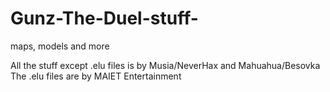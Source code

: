 # Gunz-The-Duel-stuff-
maps, models and more 

All the stuff except .elu files is by Musia/NeverHax and Mahuahua/Besovka
The .elu files are by MAIET Entertainment
